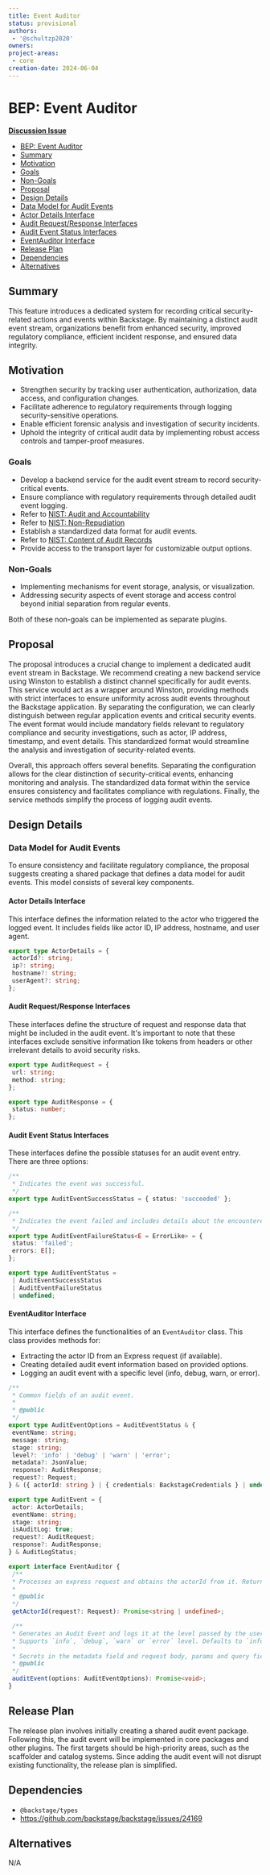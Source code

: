 ```yaml
---
title: Event Auditor
status: provisional
authors:
 - '@schultzp2020'
owners:
project-areas:
 - core
creation-date: 2024-06-04
---
```


# BEP: Event Auditor

[**Discussion Issue**](https://github.com/backstage/backstage/issues/23950)

- [BEP: Event Auditor](#bep-event-auditor)
 - [Summary](#summary)
 - [Motivation](#motivation)
 - [Goals](#goals)
 - [Non-Goals](#non-goals)
 - [Proposal](#proposal)
 - [Design Details](#design-details)
 - [Data Model for Audit Events](#data-model-for-audit-events)
 - [Actor Details Interface](#actor-details-interface)
 - [Audit Request/Response Interfaces](#audit-requestresponse-interfaces)
 - [Audit Event Status Interfaces](#audit-event-status-interfaces)
 - [EventAuditor Interface](#eventauditor-interface)
 - [Release Plan](#release-plan)
 - [Dependencies](#dependencies)
 - [Alternatives](#alternatives)

## Summary

This feature introduces a dedicated system for recording critical security-related actions and events within Backstage. By maintaining a distinct audit event stream, organizations benefit from enhanced security, improved regulatory compliance, efficient incident response, and ensured data integrity.

## Motivation

- Strengthen security by tracking user authentication, authorization, data access, and configuration changes.
- Facilitate adherence to regulatory requirements through logging security-sensitive operations.
- Enable efficient forensic analysis and investigation of security incidents.
- Uphold the integrity of critical audit data by implementing robust access controls and tamper-proof measures.

### Goals

- Develop a backend service for the audit event stream to record security-critical events.
- Ensure compliance with regulatory requirements through detailed audit event logging.
 - Refer to [NIST: Audit and Accountability](https://csrc.nist.gov/projects/cprt/catalog#/cprt/framework/version/SP_800_53_5_1_1/home?element=AU)
 - Refer to [NIST: Non-Repudiation](https://csrc.nist.gov/projects/cprt/catalog#/cprt/framework/version/SP_800_53_5_1_1/home?element=AU-10)
- Establish a standardized data format for audit events.
 - Refer to [NIST: Content of Audit Records](https://csrc.nist.gov/projects/cprt/catalog#/cprt/framework/version/SP_800_53_5_1_1/home?element=AU-03)
- Provide access to the transport layer for customizable output options.

### Non-Goals

- Implementing mechanisms for event storage, analysis, or visualization.
- Addressing security aspects of event storage and access control beyond initial separation from regular events.

Both of these non-goals can be implemented as separate plugins.

## Proposal

The proposal introduces a crucial change to implement a dedicated audit event stream in Backstage. We recommend creating a new backend service using Winston to establish a distinct channel specifically for audit events. This service would act as a wrapper around Winston, providing methods with strict interfaces to ensure uniformity across audit events throughout the Backstage application. By separating the configuration, we can clearly distinguish between regular application events and critical security events. The event format would include mandatory fields relevant to regulatory compliance and security investigations, such as actor, IP address, timestamp, and event details. This standardized format would streamline the analysis and investigation of security-related events.

Overall, this approach offers several benefits. Separating the configuration allows for the clear distinction of security-critical events, enhancing monitoring and analysis. The standardized data format within the service ensures consistency and facilitates compliance with regulations. Finally, the service methods simplify the process of logging audit events.

## Design Details

### Data Model for Audit Events

To ensure consistency and facilitate regulatory compliance, the proposal suggests creating a shared package that defines a data model for audit events. This model consists of several key components.

#### Actor Details Interface

This interface defines the information related to the actor who triggered the logged event. It includes fields like actor ID, IP address, hostname, and user agent.

```ts
export type ActorDetails = {
 actorId?: string;
 ip?: string;
 hostname?: string;
 userAgent?: string;
};
```

#### Audit Request/Response Interfaces

These interfaces define the structure of request and response data that might be included in the audit event. It's important to note that these interfaces exclude sensitive information like tokens from headers or other irrelevant details to avoid security risks.

```ts
export type AuditRequest = {
 url: string;
 method: string;
};

export type AuditResponse = {
 status: number;
};
```

#### Audit Event Status Interfaces

These interfaces define the possible statuses for an audit event entry. There are three options:

```ts
/**
 * Indicates the event was successful.
 */
export type AuditEventSuccessStatus = { status: 'succeeded' };

/**
 * Indicates the event failed and includes details about the encountered errors.
 */
export type AuditEventFailureStatus<E = ErrorLike> = {
 status: 'failed';
 errors: E[];
};

export type AuditEventStatus =
 | AuditEventSuccessStatus
 | AuditEventFailureStatus
 | undefined;
```

#### EventAuditor Interface

This interface defines the functionalities of an `EventAuditor` class. This class provides methods for:

- Extracting the actor ID from an Express request (if available).
- Creating detailed audit event information based on provided options.
- Logging an audit event with a specific level (info, debug, warn, or error).

```ts
/**
 * Common fields of an audit event.
 *
 * @public
 */
export type AuditEventOptions = AuditEventStatus & {
 eventName: string;
 message: string;
 stage: string;
 level?: 'info' | 'debug' | 'warn' | 'error';
 metadata?: JsonValue;
 response?: AuditResponse;
 request?: Request;
} & ({ actorId: string } | { credentials: BackstageCredentials } | undefined);

export type AuditEvent = {
 actor: ActorDetails;
 eventName: string;
 stage: string;
 isAuditLog: true;
 request?: AuditRequest;
 response?: AuditResponse;
} & AuditLogStatus;

export interface EventAuditor {
 /**
 * Processes an express request and obtains the actorId from it. Returns undefined if actorId is not obtainable.
 *
 * @public
 */
 getActorId(request?: Request): Promise<string | undefined>;

 /**
 * Generates an Audit Event and logs it at the level passed by the user.
 * Supports `info`, `debug`, `warn` or `error` level. Defaults to `info` if no level is passed.
 *
 * Secrets in the metadata field and request body, params and query field should be redacted by the user before passing in the request object
 * @public
 */
 auditEvent(options: AuditEventOptions): Promise<void>;
}
```

## Release Plan

The release plan involves initially creating a shared audit event package. Following this, the audit event will be implemented in core packages and other plugins. The first targets should be high-priority areas, such as the scaffolder and catalog systems. Since adding the audit event will not disrupt existing functionality, the release plan is simplified.

## Dependencies

- `@backstage/types`
- <https://github.com/backstage/backstage/issues/24169>

## Alternatives

N/A
